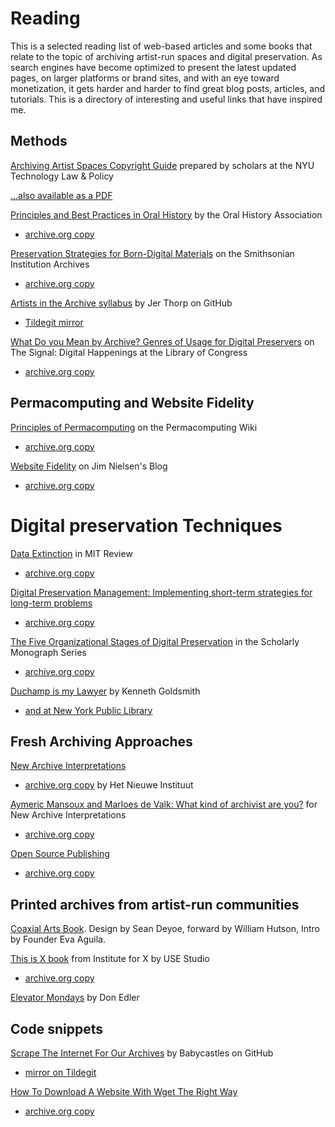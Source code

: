 # Reading


This is a selected reading list of web-based articles and some books that relate to the topic of archiving artist-run spaces and digital preservation. As search engines have become optimized to present the latest updated pages, on larger platforms or brand sites, and with an eye toward monetization, it gets harder and harder to find great blog posts, articles, and tutorials. This is a directory of interesting and useful links that have inspired me.

## Methods


[Archiving Artist Spaces Copyright Guide](copyright.md) prepared by scholars at the NYU Technology Law & Policy

[...also available as a PDF](assets/archiving-artist-spaces-copyright-guide.pdf)


[Principles and Best Practices in Oral History](https://oralhistory.org/about/principles-and-practices-revised-2009/) by the Oral History Association
* [archive.org copy](https://web.archive.org/web/20230420012935/https://oralhistory.org/best-practices/)

[Preservation Strategies for Born-Digital Materials](https://siarchives.si.edu/what-we-do/digital-curation/preservation-strategies-born-digital-materials) on the Smithsonian Institution Archives
* [archive.org copy](https://web.archive.org/web/20230327170654/https://siarchives.si.edu/what-we-do/digital-curation/preservation-strategies-born-digital-materials)

[Artists in the Archive syllabus](https://github.com/blprnt/ArtArchive) by Jer Thorp on GitHub
* [Tildegit mirror](https://tildegit.org/exquisitecorp/ArtArchive)

[What Do you Mean by Archive? Genres of Usage for Digital Preservers](https://blogs.loc.gov/thesignal/2014/02/what-do-you-mean-by-archive-genres-of-usage-for-digital-preservers/) on The Signal: Digital Happenings at the Library of Congress
* [archive.org copy](https://web.archive.org/web/20230321234813/https://blogs.loc.gov/thesignal/2014/02/what-do-you-mean-by-archive-genres-of-usage-for-digital-preservers/)

## Permacomputing and Website Fidelity

[Principles of Permacomputing](https://permacomputing.net/Principles/) on the Permacomputing Wiki
* [archive.org copy](https://web.archive.org/web/20230602032227/https://permacomputing.net/)

[Website Fidelity](https://blog.jim-nielsen.com/2022/website-fidelity/) on Jim Nielsen's Blog
* [archive.org copy](https://web.archive.org/web/20230327102224/https://blog.jim-nielsen.com/2022/website-fidelity/)


# Digital preservation Techniques

[Data Extinction](https://www.technologyreview.com/2002/10/01/234717/data-extinction/) in MIT Review
* [archive.org copy](https://web.archive.org/web/20230329231334/https://www.technologyreview.com/2002/10/01/234717/data-extinction/)

[Digital Preservation Management: Implementing short-term strategies for long-term problems](https://dpworkshop.org/)
* [archive.org copy](https://web.archive.org/web/20230321195652/https://dpworkshop.org/)

[The Five Organizational Stages of Digital Preservation](https://quod.lib.umich.edu/cgi/t/text/text-idx?c=spobooks;idno=bbv9812.0001.001;rgn=div1;view=text;cc=spobooks;node=bbv9812.0001.001:11) in the Scholarly Monograph Series
* [archive.org copy](https://web.archive.org/web/20221225005213/http://quod.lib.umich.edu/cgi/t/text/text-idx?c=spobooks;idno=bbv9812.0001.001;rgn=div1;view=text;cc=spobooks;node=bbv9812.0001.001:11)

[Duchamp is my Lawyer](https://cup.columbia.edu/book/duchamp-is-my-lawyer/9780231186957) by Kenneth Goldsmith
* [and at New York Public Library](https://nypl.na2.iiivega.com/search/card?id=f1368dc1-8fac-5e1e-947c-09af8b415017&entityType=FormatGroup)

## Fresh Archiving Approaches

[New Archive Interpretations](https://archiefinterpretaties.hetnieuweinstituut.nl/en/new-archive-interpretations) 
* [archive.org copy](https://web.archive.org/web/20220120180525/https://archiefinterpretaties.hetnieuweinstituut.nl/en/new-archive-interpretations) by Het Nieuwe Instituut

[Aymeric Mansoux and Marloes de Valk: What kind of archivist are you?](http://aaaan.net/aymeric-mansoux-and-marloes-de-valk-the-need-to-archive/) for New Archive Interpretations 
* [archive.org copy](https://web.archive.org/web/20230328022937/http://aaaan.net/aymeric-mansoux-and-marloes-de-valk-the-need-to-archive/)

[Open Source Publishing](http://osp.kitchen/research/)
* [archive.org copy](https://web.archive.org/web/20230130210546/http://osp.kitchen/about)

## Printed archives from artist-run communities

[Coaxial Arts Book](https://coaxialarts.square.site/product/coaxialbook2021/34?cs=true&cst=custom). Design by Sean Deyoe, forward by William Hutson, Intro by Founder Eva Aguila. 

[This is X book](https://institutforx.dk/publications/this-is-x/) from Institute for X by USE Studio
* [archive.org copy](https://archive.org/details/use-studio-this-is-x)

[Elevator Mondays](https://donedler.com/index.php?/elevator/elevator-book/) by Don Edler

## Code snippets

[Scrape The Internet For Our Archives](https://github.com/babycastles/Scrape-The-Internet-For-Our-Archives) by Babycastles on GitHub

* [mirror on Tildegit](https://tildegit.org/exquisitecorp/Scrape-The-Internet-For-Our-Archives)

[How To Download A Website With Wget The Right Way](https://simpleit.rocks/linux/how-to-download-a-website-with-wget-the-right-way/)
* [archive.org copy](https://web.archive.org/web/20230420044259/https://simpleit.rocks/linux/how-to-download-a-website-with-wget-the-right-way/)
